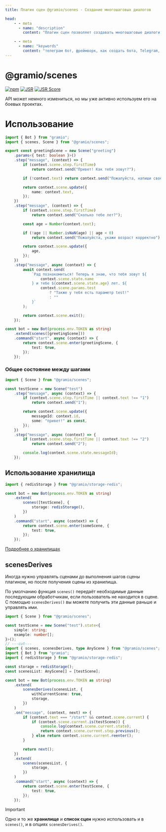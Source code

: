 ```yaml
---
title: Плагин сцен @gramio/scenes - Создание многошаговых диалогов

head:
    - - meta
      - name: "description"
        content: "Плагин сцен позволяет создавать многошаговые диалоги и сложные сценарии взаимодействия с пользователем в Telegram ботах на GramIO."

    - - meta
      - name: "keywords"
        content: "телеграм бот, фреймворк, как создать бота, Telegram, Telegram Bot API, GramIO, TypeScript, JavaScript, Node.JS, Nodejs, Deno, Bun, плагин сцен, многошаговые диалоги, конечный автомат, машина состояний, пошаговые формы, сценарии бота, wizard, scenes, шаги сцены, сценарные шаги, контекст сцены, хранение состояния, шаг сцены, поделиться состоянием, дерево диалога"
---
```


# @gramio/scenes

<div class="badges">

[![npm](https://img.shields.io/npm/v/@gramio/scenes?logo=npm&style=flat&labelColor=000&color=3b82f6)](https://www.npmjs.org/package/@gramio/scenes)
[![JSR](https://jsr.io/badges/@gramio/scenes)](https://jsr.io/@gramio/scenes)
[![JSR Score](https://jsr.io/badges/@gramio/scenes/score)](https://jsr.io/@gramio/scenes)

</div>

API может немного измениться, но мы уже активно используем его на боевых проектах.

# Использование

```ts twoslash
import { Bot } from "gramio";
import { scenes, Scene } from "@gramio/scenes";

export const greetingScene = new Scene("greeting")
    .params<{ test: boolean }>()
    .step("message", (context) => {
        if (context.scene.step.firstTime)
            return context.send("Привет! Как тебя зовут?");

        if (!context.text) return context.send("Пожалуйста, напиши своё имя");

        return context.scene.update({
            name: context.text,
        });
    })
    .step("message", (context) => {
        if (context.scene.step.firstTime)
            return context.send("Сколько тебе лет?");

        const age = Number(context.text);

        if (!age || Number.isNaN(age) || age < 0)
            return context.send("Пожалуйста, укажи возраст корректно");

        return context.scene.update({
            age,
        });
    })
    .step("message", async (context) => {
        await context.send(
            `Рад познакомиться! Теперь я знаю, что тебя зовут ${
                context.scene.state.name
            } и тебе ${context.scene.state.age} лет. ${
                context.scene.params.test
                    ? "Также у тебя есть параметр test!"
                    : ""
            }`
        );

        return context.scene.exit();
    });

const bot = new Bot(process.env.TOKEN as string)
    .extend(scenes([greetingScene]))
    .command("start", async (context) => {
        return context.scene.enter(greetingScene, {
            test: true,
        });
    });
```

### Общее состояние между шагами

```ts twoslash
import { Scene } from "@gramio/scenes";

const testScene = new Scene("test")
    .step("message", async (context) => {
        if (context.scene.step.firstTime || context.text !== "1")
            return context.send("1");

        return context.scene.update({
            messageId: context.id,
            some: "привет!" as const,
        });
    })
    .step("message", async (context) => {
        if (context.scene.step.firstTime || context.text !== "2")
            return context.send("2");

        console.log(context.scene.state.messageId);
    });
```

## Использование хранилища

```ts
import { redisStorage } from "@gramio/storage-redis";

const bot = new Bot(process.env.TOKEN as string)
    .extend(
        scenes([testScene], {
            storage: redisStorage(),
        })
    )
    .command("start", async (context) => {
        return context.scene.enter(someScene, {
            test: true,
        });
    });
```

[Подробнее о хранилищах](/ru/storages/)

## scenesDerives

Иногда нужно управлять сценами до выполнения шагов сцены плагином, но после получения сцены из хранилища.

По умолчанию функция `scenes()` передаёт необходимые данные последующим обработчикам, если пользователь не находится в сцене.
С помощью `scenesDerives()` вы можете получить эти данные раньше и управлять ими.

<!-- TODO: without current scene -->

```ts twoslash
import { Scene } from "@gramio/scenes";

const testScene = new Scene("test").state<{
    simple: string;
    example: number[];
}>();
// ---cut---
import { scenes, scenesDerives, type AnyScene } from "@gramio/scenes";
import { Bot } from "gramio";
import { redisStorage } from "@gramio/storage-redis";

const storage = redisStorage();
const scenesList: AnyScene[] = [testScene];

const bot = new Bot(process.env.TOKEN as string)
    .extend(
        scenesDerives(scenesList, {
            withCurrentScene: true,
            storage,
        })
    )
    .on("message", (context, next) => {
        if (context.text === "/start" && context.scene.current) {
            if (context.scene.current.is(testScene)) {
                console.log(context.scene.current.state);
                return context.scene.current.step.previous();
            } else return context.scene.current.reenter();
        }

        return next();
    })
    .extend(
        scenes(scenesList, {
            storage,
        })
    )
    .command("start", async (context) => {
        return context.scene.enter(testScene, {
            test: true,
        });
    });
```

> [!IMPORTANT]
> Одно и то же **хранилище** и **список сцен** нужно использовать и в `scenes()`, и в опциях `scenesDerives()`.

<!-- TODO: Translate any new or changed sections from docs/plugins/official/scenes.md if missed above. -->
